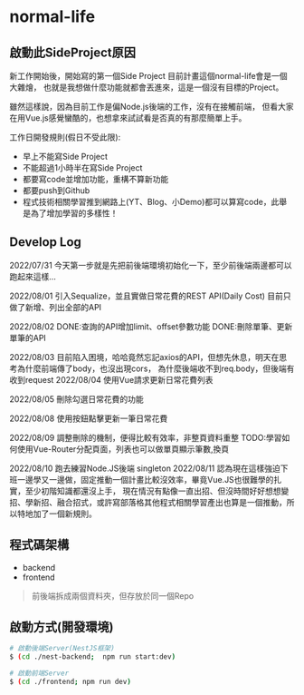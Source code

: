# normal-life
## 啟動此SideProject原因 

新工作開始後，開始寫的第一個Side Project
目前計畫這個normal-life會是一個大雜燴，
也就是我想做什麼功能就都會丟進來，這是一個沒有目標的Project。

雖然這樣說，因為目前工作是偏Node.js後端的工作，沒有在接觸前端，
但看大家在用Vue.js感覺蠻酷的，也想拿來試試看是否真的有那麼簡單上手。

工作日開發規則(假日不受此限):
- 早上不能寫Side Project
- 不能超過1小時半在寫Side Project
- 都要寫code並增加功能，重構不算新功能
- 都要push到Github
- 程式技術相關學習推到網路上(YT、Blog、小Demo)都可以算寫code，此舉是為了增加學習的多樣性！
## Develop Log
2022/07/31
今天第一步就是先把前後端環境初始化一下，至少前後端兩邊都可以跑起來這樣...

2022/08/01
引入Sequalize，並且實做日常花費的REST API(Daily Cost)
目前只做了新增、列出全部的API

2022/08/02
DONE:查詢的API增加limit、offset參數功能
DONE:刪除單筆、更新單筆的API

2022/08/03
目前陷入困境，哈哈竟然忘記axios的API，但想先休息，明天在思考為什麼前端傳了body，也沒出現cors，
為什麼後端收不到req.body，但後端有收到request
2022/08/04
使用Vue請求更新日常花費列表

2022/08/05
刪除勾選日常花費的功能

2022/08/08
使用按鈕點擊更新一筆日常花費

2022/08/09
調整刪除的機制，便得比較有效率，非整頁資料重整
TODO:學習如何使用Vue-Router分配頁面，列表也可以做單頁顯示筆數,換頁

2022/08/10 跑去練習Node.JS後端 singleton
2022/08/11 認為現在這樣強迫下班一邊學又一邊做，固定推動一個計畫比較沒效率，畢竟Vue.JS也很難學的扎實，至少初階知識都還沒上手，
現在情況有點像一直出招、但沒時間好好想想變招、學新招、融合招式，或許寫部落格其他程式相關學習產出也算是一個推動，所以特地加了一個新規則。
## 程式碼架構
- backend 
- frontend
> 前後端拆成兩個資料夾，但存放於同一個Repo

## 啟動方式(開發環境)
```bash
# 啟動後端Server(NestJS框架)
$ (cd ./nest-backend;  npm run start:dev) 

# 啟動前端Server
$ (cd ./frontend; npm run dev)
```